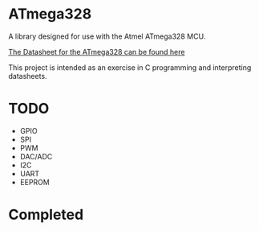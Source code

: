 # ATmega328

A library designed for use with the Atmel ATmega328 MCU. 

[The Datasheet for the ATmega328 can be found here](http://ww1.microchip.com/downloads/en/DeviceDoc/Atmel-42735-8-bit-AVR-Microcontroller-ATmega328-328P_Datasheet.pdf)

This project is intended as an exercise in C programming and interpreting datasheets.

# TODO

- GPIO
- SPI
- PWM
- DAC/ADC
- I2C
- UART
- EEPROM

# Completed
